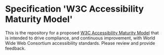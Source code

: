 
# Specification 'W3C Accessibility Maturity Model'


This is the repository for a proposed [W3C Accessibility Maturity Model](https://w3c.github.io/wcag-maturity-model/) that is intended to drive compliance, and continuous improvement, with World Wide Web Consortium accessibility standards. Please review and provide feedback.
